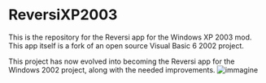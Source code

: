 # ReversiXP2003
This is the repository for the Reversi app for the Windows XP 2003 mod. This app itself is a fork of an open source Visual Basic 6 2002 project.

This project has now evolved into becoming the Reversi app for the Windows 2002 project, along with the needed improvements.
![immagine](https://user-images.githubusercontent.com/87281326/223879356-95d4c151-4800-4078-8fd0-69e48f2cb7b8.png)
